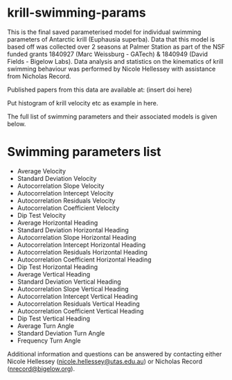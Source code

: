# krill-swimming-params

This is the final saved parameterised model for individual swimming parameters of Antarctic krill (Euphausia superba). Data that this model is based off was collected over 2 seasons at Palmer Station as part of the NSF funded grants 1840927 (Marc Weissburg - GATech) & 1840949 (David Fields - Bigelow Labs). Data analysis and statistics on the kinematics of krill swimming behaviour was performed by Nicole Hellessey with assistance from Nicholas Record.

Published papers from this data are available at: (insert doi here)

Put histogram of krill velocity etc as example in here.

The full list of swimming parameters and their associated models is given below.

# Swimming parameters list
 - Average Velocity
 - Standard Deviation Velocity
 - Autocorrelation Slope Velocity
 - Autocorrelation Intercept Velocity
 - Autocorrelation Residuals Velocity
 - Autocorrelation Coefficient Velocity
 - Dip Test Velocity
 - Average Horizontal Heading
 - Standard Deviation Horizontal Heading
 - Autocorrelation Slope Horizontal Heading
 - Autocorrelation Intercept Horizontal Heading
 - Autocorrelation Residuals Horizontal Heading
 - Autocorrelation Coefficient Horizontal Heading
 - Dip Test Horizontal Heading
 - Average Vertical Heading
 - Standard Deviation Vertical Heading
 - Autocorrelation Slope Vertical Heading
 - Autocorrelation Intercept Vertical Heading
 - Autocorrelation Residuals Vertical Heading
 - Autocorrelation Coefficient Vertical Heading
 - Dip Test Vertical Heading
 - Average Turn Angle
 - Standard Deviation Turn Angle
 - Frequency Turn Angle

Additional information and questions can be answered by contacting either Nicole Hellessey (nicole.hellessey@utas.edu.au) or Nicholas Record (nrecord@bigelow.org).
